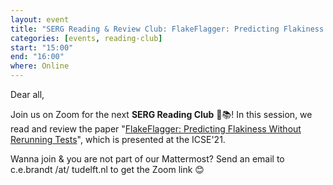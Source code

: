 ```yaml
---
layout: event
title: "SERG Reading & Review Club: FlakeFlagger: Predicting Flakiness Without Rerunning Tests"
categories: [events, reading-club]
start: "15:00"
end: "16:00"
where: Online
---
```


Dear all,

Join us on Zoom for the next **SERG Reading Club** 📖📚!
In this session, we read and review the paper "[FlakeFlagger: Predicting Flakiness Without Rerunning Tests](https://www.computer.org/csdl/proceedings-article/icse/2021/029600b572/1sEXpGQl5fO)", which is presented at the ICSE'21.

Wanna join & you are not part of our Mattermost?
Send an email to c.e.brandt /at/ tudelft.nl to get the Zoom link 😊

